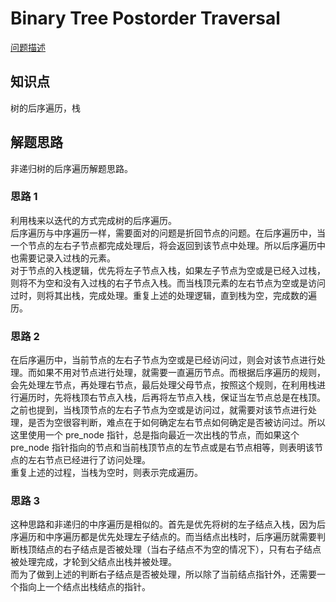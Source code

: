 # Binary Tree Postorder Traversal

[问题描述](https://leetcode.com/problems/binary-tree-postorder-traversal/description/)

## 知识点

树的后序遍历，栈

## 解题思路

非递归树的后序遍历解题思路。

### 思路 1

利用栈来以迭代的方式完成树的后序遍历。  
后序遍历与中序遍历一样，需要面对的问题是折回节点的问题。在后序遍历中，当一个节点的左右子节点都完成处理后，将会返回到该节点中处理。所以后序遍历中也需要记录入过栈的元素。  
对于节点的入栈逻辑，优先将左子节点入栈，如果左子节点为空或是已经入过栈，则将不为空和没有入过栈的右子节点入栈。而当栈顶元素的左右节点为空或是访问过时，则将其出栈，完成处理。重复上述的处理逻辑，直到栈为空，完成数的遍历。

### 思路 2

在后序遍历中，当前节点的左右子节点为空或是已经访问过，则会对该节点进行处理。而如果不用对节点进行处理，就需要一直遍历节点。而根据后序遍历的规则，会先处理左节点，再处理右节点，最后处理父母节点，按照这个规则，在利用栈进行遍历时，先将栈顶右节点入栈，后再将左节点入栈，保证当左节点总是在栈顶。  
之前也提到，当栈顶节点的左右子节点为空或是访问过，就需要对该节点进行处理，是否为空很容判断，难点在于如何确定左右节点如何确定是否被访问过。所以这里使用一个 pre_node 指针，总是指向最近一次出栈的节点，而如果这个 pre_node 指针指向的节点和当前栈顶节点的左节点或是右节点相等，则表明该节点的左右节点已经进行了访问处理。  
重复上述的过程，当栈为空时，则表示完成遍历。

### 思路 3

这种思路和非递归的中序遍历是相似的。首先是优先将树的左子结点入栈，因为后序遍历和中序遍历都是优先处理左子结点的。而当结点出栈时，后序遍历就需要判断栈顶结点的右子结点是否被处理（当右子结点不为空的情况下），只有右子结点被处理完成，才轮到父结点出栈并被处理。  
而为了做到上述的判断右子结点是否被处理，所以除了当前结点指针外，还需要一个指向上一个结点出栈结点的指针。
